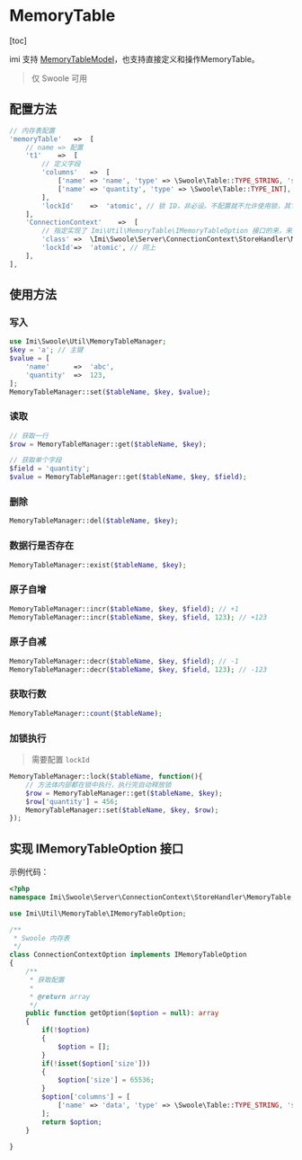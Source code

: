 # MemoryTable

[toc]

imi 支持 [MemoryTableModel](/components/orm/MemoryTableModel.html)，也支持直接定义和操作MemoryTable。

> 仅 Swoole 可用

## 配置方法

```php
// 内存表配置
'memoryTable'   =>  [
    // name => 配置
    't1'    =>  [
        // 定义字段
        'columns'   =>  [
            ['name' => 'name', 'type' => \Swoole\Table::TYPE_STRING, 'size' => 16],
            ['name' => 'quantity', 'type' => \Swoole\Table::TYPE_INT],
        ],
        'lockId'    =>  'atomic', // 锁 ID，非必设。不配置就不允许使用锁，其它的可以正常用
    ],
    'ConnectionContext'    =>  [
        // 指定实现了 Imi\Util\MemoryTable\IMemoryTableOption 接口的来，来定义表结构
        'class' =>  \Imi\Swoole\Server\ConnectionContext\StoreHandler\MemoryTable\ConnectionContextOption::class,
        'lockId'=>  'atomic', // 同上
    ],
],
```

## 使用方法

### 写入

```php
use Imi\Swoole\Util\MemoryTableManager;
$key = 'a'; // 主键
$value = [
    'name'      =>  'abc',
    'quantity'  =>  123,
];
MemoryTableManager::set($tableName, $key, $value);
```

### 读取

```php
// 获取一行
$row = MemoryTableManager::get($tableName, $key);

// 获取单个字段
$field = 'quantity';
$value = MemoryTableManager::get($tableName, $key, $field);
```

### 删除

```php
MemoryTableManager::del($tableName, $key);
```

### 数据行是否存在

```php
MemoryTableManager::exist($tableName, $key);
```

### 原子自增

```php
MemoryTableManager::incr($tableName, $key, $field); // +1
MemoryTableManager::incr($tableName, $key, $field, 123); // +123
```

### 原子自减

```php
MemoryTableManager::decr($tableName, $key, $field); // -1
MemoryTableManager::decr($tableName, $key, $field, 123); // -123
```

### 获取行数

```php
MemoryTableManager::count($tableName);
```

### 加锁执行

> 需要配置 `lockId`

```php
MemoryTableManager::lock($tableName, function(){
    // 方法体内部都在锁中执行，执行完自动释放锁
    $row = MemoryTableManager::get($tableName, $key);
    $row['quantity'] = 456;
    MemoryTableManager::set($tableName, $key, $row);
});
```

## 实现 IMemoryTableOption 接口

示例代码：

```php
<?php
namespace Imi\Swoole\Server\ConnectionContext\StoreHandler\MemoryTable;

use Imi\Util\MemoryTable\IMemoryTableOption;

/**
 * Swoole 内存表
 */
class ConnectionContextOption implements IMemoryTableOption
{
    /**
     * 获取配置
     *
     * @return array
     */
    public function getOption($option = null): array
    {
        if(!$option)
        {
            $option = [];
        }
        if(!isset($option['size']))
        {
            $option['size'] = 65536;
        }
        $option['columns'] = [
            ['name' => 'data', 'type' => \Swoole\Table::TYPE_STRING, 'size' => $option['dataLength'] ?? 1024],
        ];
        return $option;
    }

}
```
